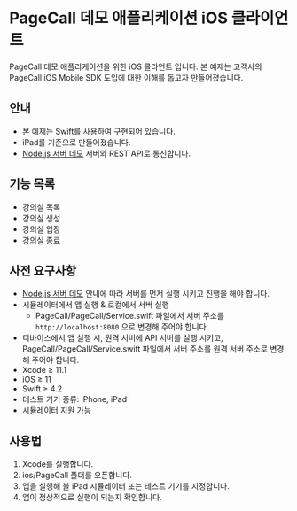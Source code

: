 # PageCall 데모 애플리케이션 iOS 클라이언트

PageCall 데모 애플리케이션을 위한 iOS 클라언트 입니다. 본 예제는 고객사의 PageCall iOS Mobile SDK 도입에 대한 이해를 돕고자 만들어졌습니다.

## 안내

- 본 예제는 Swift를 사용하여 구현되어 있습니다.
- iPad를 기준으로 만들어졌습니다.
- [Node.js 서버 데모](../server) 서버와 REST API로 통신합니다.

## 기능 목록

- 강의실 목록
- 강의실 생성
- 강의실 입장
- 강의실 종료

## 사전 요구사항

- [Node.js 서버 데모](../server) 안내에 따라 서버를 먼저 실행 시키고 진행을 해야 합니다.
- 시뮬레이터에서 앱 실행 & 로컬에서 서버 실행
  - PageCall/PageCall/Service.swift 파일에서 서버 주소를 ```http://localhost:8080``` 으로 변경해 주어야 합니다.
- 디바이스에서 앱 실행 시, 원격 서버에 API 서버를 실행 시키고, PageCall/PageCall/Service.swift 파일에서 서버 주소를 원격 서버 주소로 변경해 주어야 합니다.
- Xcode ≥ 11.1
- iOS ≥ 11
- Swift ≥ 4.2
- 테스트 기기 종류: iPhone, iPad
- 시뮬레이터 지원 가능
  
## 사용법

1. Xcode를 실행합니다.
2. ios/PageCall 폴더를 오픈합니다.
3. 앱을 실행해 볼 iPad 시뮬레이터 또는 테스트 기기를 지정합니다.
4. 앱이 정상적으로 실행이 되는지 확인합니다.
